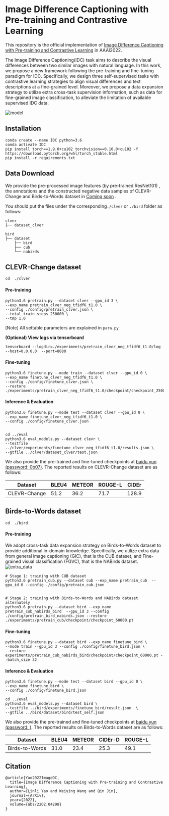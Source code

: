 # Image Difference Captioning with Pre-training and Contrastive Learning

This repository is the official implementation of [Image Difference Captioning with Pre-training and Contrastive Learning](https://arxiv.org/abs/2202.04298) in AAAI2022.


The Image Difference Captioning(IDC) task aims to describe the visual differences between two similar images with natural language. In this work, we propose a new  framework following the pre-training and fine-tuning paradigm for IDC. Specifically, we design three self-supervised tasks with contrastive learning strategies to align visual differences and text descriptions at a fine-grained level. Moreover, we propose a data expansion strategy to utilize extra cross-task supervision information, such as data for fine-grained image classification, to alleviate the limitation of available supervised IDC data.


![model](https://user-images.githubusercontent.com/24662157/165236680-ade4d5f2-3e49-41d5-a5de-91882aad9389.png)



## Installation

```
conda create --name IDC python=3.6
conda activate IDC
pip install torch==1.9.0+cu102 torchvision==0.10.0+cu102 -f https://download.pytorch.org/whl/torch_stable.html
pip install -r requirements.txt
```



## Data Download

We provide the pre-processed image features (by pre-trained ResNet101) , the annotations and the constructed negative data samples of CLEVR-Change and Birds-to-Words dataset  in  [Coming soon]() .

You should put the files under the corresponding`./clver`  or  `./bird`  folder as follows:

```
clver
├── dataset_clver

bird
├── dataset
    ├── bird
    ├── cub
    └── nabirds
```



## CLEVR-Change dataset 

`cd  ./clver`

#### Pre-training

```
python3.6 pretrain.py --dataset clver --gpu_id 3 \
--exp_name pretrain_clver_neg_tfidf6_t1.0 \
--config ./config/pretrain_clver.json \
--total_train_steps 250000 \
--tmp 1.0 
```

[Note] All settable parameters are explained in `para.py`

**(Optional) View logs via tensorboard**

```
tensorboard --logdir=./experiments/pretrain_clver_neg_tfidf6_t1.0/log --host=0.0.0.0  --port=8080
```

#### Fine-tuning

```
python3.6 finetune.py --mode train --dataset clver --gpu_id 0 \
--exp_name finetune_clver_neg_tfidf6_t1.0 \
--config ./config/finetune_clver.json \
--restore ./experiments/pretrain_clver_neg_tfidf6_t1.0/checkpoint/checkpoint_250000.pt 
```

#### Inference & Evaluation

```
python3.6 finetune.py --mode test --dataset clver --gpu_id 0 \
--exp_name finetune_clver_neg_tfidf6_t1.0 \
--config ./config/finetune_clver.json


cd ../eval
python3.6 eval_models.py --dataset clevr \
--testfile  ../clver/experiments/finetune_clver_neg_tfidf6_t1.0/results.json \
--gtfile ../clver/dataset_clver/test.json
```

We also provide the pre-trained and fine-tuned checkpoints at [baidu yun (password: 0b07)](https://pan.baidu.com/s/1F3hxERJQZT_1MUICqDxJsQ). The  reported results on CLEVR-Change dataset are as follows:

| Dataset      | BLEU4 | METEOR | ROUGE-L | CIDEr |
| ------------ | ----- | ------ | ------- | ----- |
| CLEVR-Change | 51.2  | 36.2   | 71.7    | 128.9 |



## Birds-to-Words dataset 

`cd  ./bird`

#### Pre-training

We adopt cross-task data expansion strategy  on  Birds-to-Words dataset to provide additional in-domain knowledge.  Specifically, we utilize extra data from general image captioning (GIC), that is the CUB dataset, and Fine-grained visual classification (FGVC), that is the NABirds dataset. 
![extra_data](https://user-images.githubusercontent.com/24662157/167284467-8ac15b2f-9108-4247-ac5e-99edb8a4a4d3.jpg)


```
# Stage 1: training with CUB dataset
python3.6 pretrain_cub.py --dataset cub --exp_name pretrain_cub  --gpu_id 0 --config ./config/pretrain_cub.json 


# Stage 2: training with Birds-to-Words and NABirds dataset alternately
python3.6 pretrain.py --dataset bird --exp_name pretrain_cub_nabirds_bird  --gpu_id 3 --config ./config/pretrain_bird_nabirds.json --restore ./experiments/pretrain_cub/checkpoint/checkpoint_60000.pt
```

#### Fine-tuning

```
python3.6 finetune.py --dataset bird --exp_name finetune_bird \
--mode train --gpu_id 3 --config ./config/finetune_bird.json \
--restore experiments/pretrain_cub_nabirds_bird/checkpoint/checkpoint_60000.pt --batch_size 32
```

#### Inference & Evaluation

```
python3.6 finetune.py --mode test --dataset bird --gpu_id 0 \
--exp_name finetune_bird \
--config ./config/finetune_bird.json 

cd ../eval
python3.6 eval_models.py --dataset bird \
--testfile ../bird/experiments/finetune_bird/result.json  \
--gtfile ../bird/dataset/bird/test_self.json
```

We also provide the pre-trained and fine-tuned checkpoints at [baidu yun (password: )](). The  reported results on Birds-to-Words  dataset are as follows:

| Dataset        | BLEU4 | METEOR | CIDEr-D | ROUGE-L |
| -------------- | ----- | ------ | ------- | ------- |
| Birds-to-Words | 31.0  | 23.4   | 25.3    | 49.1    |



## Citation

```
@article{Yao2022ImageDC,
  title={Image Difference Captioning with Pre-training and Contrastive Learning},
  author={Linli Yao and Weiying Wang and Qin Jin},
  journal={ArXiv},
  year={2022},
  volume={abs/2202.04298}
}
```


